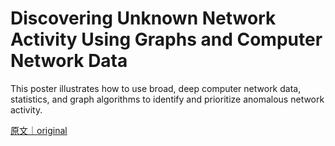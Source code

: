 
# Discovering Unknown Network Activity Using Graphs and Computer Network Data

This poster illustrates how to use broad, deep computer network data, statistics, and graph algorithms to identify and prioritize anomalous network activity.

[原文｜original](https://insights.sei.cmu.edu/library/discovering-unknown-network-activity-using-graphs-and-computer-network-data/)
        
